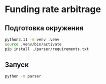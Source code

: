 # Funding rate arbitrage

## Подготовка окружения

```bash
python3.11 -m venv .venv
source .venv/bin/activate             
pip install ./parser/requirements.txt
```

## Запуск

```bash
python -m parser
```
